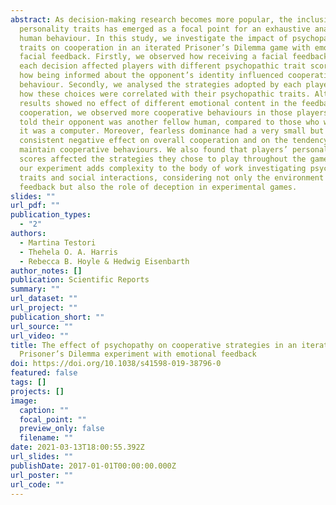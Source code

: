 ```yaml
---
abstract: As decision-making research becomes more popular, the inclusion of
  personality traits has emerged as a focal point for an exhaustive analysis of
  human behaviour. In this study, we investigate the impact of psychopathic
  traits on cooperation in an iterated Prisoner’s Dilemma game with emotional
  facial feedback. Firstly, we observed how receiving a facial feedback after
  each decision affected players with different psychopathic trait scores, and
  how being informed about the opponent’s identity influenced cooperative
  behaviour. Secondly, we analysed the strategies adopted by each player, and
  how these choices were correlated with their psychopathic traits. Although our
  results showed no effect of different emotional content in the feedback on
  cooperation, we observed more cooperative behaviours in those players who were
  told their opponent was another fellow human, compared to those who were told
  it was a computer. Moreover, fearless dominance had a very small but
  consistent negative effect on overall cooperation and on the tendency to
  maintain cooperative behaviours. We also found that players’ personality
  scores affected the strategies they chose to play throughout the game. Hence,
  our experiment adds complexity to the body of work investigating psychopathic
  traits and social interactions, considering not only the environment of facial
  feedback but also the role of deception in experimental games.
slides: ""
url_pdf: ""
publication_types:
  - "2"
authors:
  - Martina Testori
  - Thehela O. A. Harris
  - Rebecca B. Hoyle & Hedwig Eisenbarth
author_notes: []
publication: Scientific Reports
summary: ""
url_dataset: ""
url_project: ""
publication_short: ""
url_source: ""
url_video: ""
title: The effect of psychopathy on cooperative strategies in an iterated
  Prisoner’s Dilemma experiment with emotional feedback
doi: https://doi.org/10.1038/s41598-019-38796-0
featured: false
tags: []
projects: []
image:
  caption: ""
  focal_point: ""
  preview_only: false
  filename: ""
date: 2021-03-13T18:00:55.392Z
url_slides: ""
publishDate: 2017-01-01T00:00:00.000Z
url_poster: ""
url_code: ""
---
```

